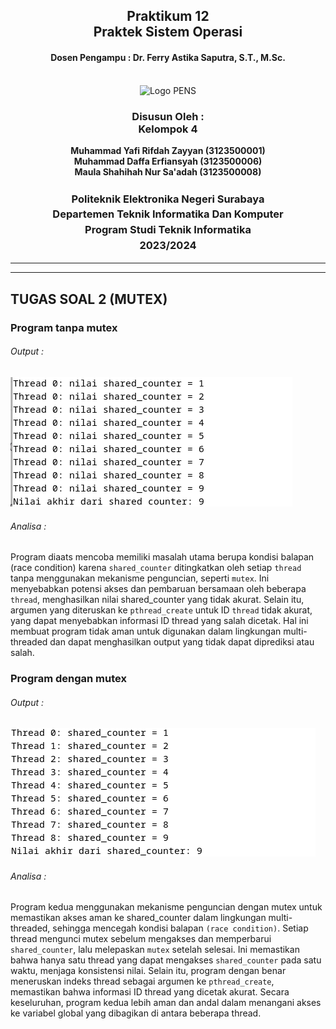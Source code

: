 <div align="center">
  <h2 style="text-align: center;font-weight: bold">Praktikum 12<br>
Praktek Sistem Operasi</br></h2>
  <h4 style="text-align: center;">Dosen Pengampu : Dr. Ferry Astika Saputra, S.T., M.Sc.</h4>
</div>
<br />
<div align="center">
  <img src="https://upload.wikimedia.org/wikipedia/id/4/44/Logo_PENS.png" alt="Logo PENS">
  <h3 style="text-align: center;">Disusun Oleh : <br>Kelompok 4</h3>
  <p style="text-align: center;">
    <strong>Muhammad Yafi Rifdah Zayyan (3123500001)</strong><br>
    <strong>Muhammad Daffa Erfiansyah (3123500006)</strong><br>
    <strong>Maula Shahihah Nur Sa'adah (3123500008)</strong>

  </p>

<h3 style="text-align: center;line-height: 1.5">Politeknik Elektronika Negeri Surabaya<br>Departemen Teknik Informatika Dan Komputer<br>Program Studi Teknik Informatika<br>2023/2024</h3>
  <hr><hr>
</div>

## TUGAS SOAL 2 (MUTEX)
### Program tanpa mutex
###### Output : 
![alt text](./Assets/no-mutex.png)

###### Analisa : 
Program diaats mencoba  memiliki masalah utama berupa kondisi balapan (race condition) karena `shared_counter` ditingkatkan oleh setiap `thread` tanpa menggunakan mekanisme penguncian, seperti `mutex`. Ini menyebabkan potensi akses dan pembaruan bersamaan oleh beberapa `thread`, menghasilkan nilai shared_counter yang tidak akurat. Selain itu, argumen yang diteruskan ke `pthread_create` untuk ID `thread` tidak akurat, yang dapat menyebabkan informasi ID thread yang salah dicetak. Hal ini membuat program tidak aman untuk digunakan dalam lingkungan multi-threaded dan dapat menghasilkan output yang tidak dapat diprediksi atau salah.

### Program dengan mutex
###### Output : 
![alt text](./Assets/mutex.png)

###### Analisa : 
Program kedua menggunakan mekanisme penguncian dengan mutex untuk memastikan akses aman ke shared_counter dalam lingkungan multi-threaded, sehingga mencegah kondisi balapan `(race condition)`. Setiap thread mengunci mutex sebelum mengakses dan memperbarui `shared_counter`, lalu melepaskan `mutex` setelah selesai. Ini memastikan bahwa hanya satu thread yang dapat mengakses `shared_counter` pada satu waktu, menjaga konsistensi nilai. Selain itu, program dengan benar meneruskan indeks thread sebagai argumen ke `pthread_create`, memastikan bahwa informasi ID thread yang dicetak akurat. Secara keseluruhan, program kedua lebih aman dan andal dalam menangani akses ke variabel global yang dibagikan di antara beberapa thread.
